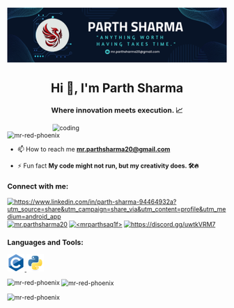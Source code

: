 ![logo](https://github.com/Mr-Red-Phoenix/Mr-Red-Phoenix/blob/main/Navy%20Blue%20Geometric%20Technology%20LinkedIn%20Banner_20241229_195610_0000.png)
<h1 align="center">Hi 👋, I'm Parth Sharma</h1>
<h3 align="center">Where innovation meets execution. 📈</h3>
<img align="right" alt="coding"width="400"src="https://tenor.com/7o4w.gif">
<p align="left"> <img src="https://komarev.com/ghpvc/?username=mr-red-phoenix&label=Profile%20views&color=0e75b6&style=flat" alt="mr-red-phoenix" /> </p>

- 📫 How to reach me **mr.parthsharma20@gmail.com**

- ⚡ Fun fact **My code might not run, but my creativity does. 🛠️🔥**

<h3 align="left">Connect with me:</h3>
<p align="left">
<a href="https://linkedin.com/in/https://www.linkedin.com/in/parth-sharma-94464932a?utm_source=share&utm_campaign=share_via&utm_content=profile&utm_medium=android_app" target="blank"><img align="center" src="https://raw.githubusercontent.com/rahuldkjain/github-profile-readme-generator/master/src/images/icons/Social/linked-in-alt.svg" alt="https://www.linkedin.com/in/parth-sharma-94464932a?utm_source=share&utm_campaign=share_via&utm_content=profile&utm_medium=android_app" height="30" width="40" /></a>
<a href="https://instagram.com/mr.parthsharma20" target="blank"><img align="center" src="https://raw.githubusercontent.com/rahuldkjain/github-profile-readme-generator/master/src/images/icons/Social/instagram.svg" alt="mr.parthsharma20" height="30" width="40" /></a>
<a href="https://auth.geeksforgeeks.org/user/<mrparthsaq1f>" target="blank"><img align="center" src="https://raw.githubusercontent.com/rahuldkjain/github-profile-readme-generator/master/src/images/icons/Social/geeks-for-geeks.svg" alt="<mrparthsaq1f>" height="30" width="40" /></a>
<a href="https://discord.gg/https://discord.gg/uwtkVRM7" target="blank"><img align="center" src="https://raw.githubusercontent.com/rahuldkjain/github-profile-readme-generator/master/src/images/icons/Social/discord.svg" alt="https://discord.gg/uwtkVRM7" height="30" width="40" /></a>
</p>

<h3 align="left">Languages and Tools:</h3>
<p align="left"> <a href="https://www.cprogramming.com/" target="_blank" rel="noreferrer"> <img src="https://raw.githubusercontent.com/devicons/devicon/master/icons/c/c-original.svg" alt="c" width="40" height="40"/> </a> <a href="https://www.python.org" target="_blank" rel="noreferrer"> <img src="https://raw.githubusercontent.com/devicons/devicon/master/icons/python/python-original.svg" alt="python" width="40" height="40"/> </a> </p>

<p><img align="left" src="https://github-readme-stats.vercel.app/api/top-langs?username=mr-red-phoenix&show_icons=true&locale=en&layout=compact" alt="mr-red-phoenix" /></p>

<p>&nbsp;<img align="center" src="https://github-readme-stats.vercel.app/api?username=mr-red-phoenix&show_icons=true&locale=en" alt="mr-red-phoenix" /></p>

<p><img align="center" src="https://github-readme-streak-stats.herokuapp.com/?user=mr-red-phoenix&" alt="mr-red-phoenix" /></p>
